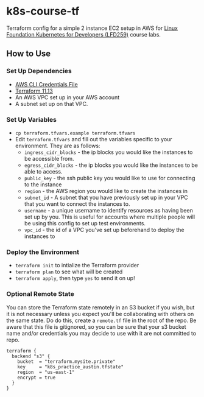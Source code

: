 # k8s-course-tf
Terraform config for a simple 2 instance EC2 setup in AWS for [Linux Foundation
Kubernetes for
Developers (LFD259)](https://training.linuxfoundation.org/training/kubernetes-for-developers/) course labs.

## How to Use
### Set Up Dependencies
- [AWS CLI Credentials
  File](https://docs.aws.amazon.com/cli/latest/userguide/cli-chap-configure.html)
- [Terraform 11.13](https://www.terraform.io/downloads.html)
- An AWS VPC set up in your AWS account
- A subnet set up on that VPC.

### Set Up Variables
- `cp terraform.tfvars.example terraform.tfvars`
- Edit `terraform.tfvars` and fill out the variables specific to your
  environment. They are as follows:
  - `ingress_cidr_blocks` - the ip blocks you would like the instances
    to be accessible from.
  - `egress_cidr_blocks` - the ip blocks you would like the instances to
    be able to access.
  - `public_key` - the ssh public key you would like to use for
    connecting to the instance
  - `region` - the AWS region you would like to create the instances in
  - `subnet_id` - A subnet that you have previously set up in your VPC
    that you want to connect the instances to.
  - `username` - a unique username to identify resources as having been
    set up by you. This is useful for accounts where multiple people
    will be using this config to set up test environments.
  - `vpc_id` - the id of a VPC you've set up beforehand to deploy the
    instances to

### Deploy the Environment
- `terraform init` to intialize the Terraform provider
- `terraform plan` to see what will be created
- `terraform apply`, then type `yes` to send it on up!


### Optional Remote State
You can store the Terraform state remotely in an S3 bucket if you wish,
but it is not necessary unless you expect you'll be collaborating with
others on the same state. Do do this, create a `remote.tf` file in the
root of the repo. Be aware that this file is gitignored, so you can be
sure that your s3 bucket name and/or credentials you may decide to use
with it are not committed to repo.

```hcl
terraform {
  backend "s3" {
    bucket  = "terraform.mysite.private"
    key     = "k8s_practice_austin.tfstate"
    region  = "us-east-1"
    encrypt = true
  }
}
```
